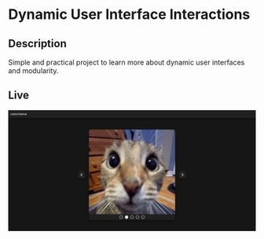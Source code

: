 # Dynamic User Interface Interactions

## Description
Simple and practical project to learn more about dynamic user interfaces and modularity.

## Live
![demo](assets/images/demo.png)